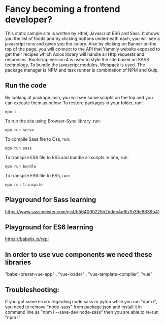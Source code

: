 # Fancy becoming a frontend developer?
This static sample site is written by Html, Javascript ES6 and Sass. 
It shows you the list of foods and by clicking bottons underneath each, you will see a javascript runs and gives you the calory. 
Also by clicking on Banner on the top of the page, you will connect to the API that Yammly website exposed to get their recipes which Axios library will handle all Http requests and responses. 
Bootstrap version 4 is used to style the site based on SASS technology. 
To bundle the javascript modules, Webpack is used.
The package manager is NPM and task runner is combination of NPM and Gulp. 

## Run the code
By looking at package.josn, you will see some scripts on the top and you can execute them as below. 
To restore packages in your folder, run:
```
npm i
```
To run the site using Browser-Sync library, run: 
```
npm run serve
```
To compile Sass file to Css, run:
```
npm run sass
```
To transpile ES6 file to ES5 and bundle all scripts in one, run:
```
npm run bundle
```
To transpile ES6 file to ES5, run:
```
npm run transpile
```
## Playground for Sass learning 
https://www.sassmeister.com/gist/b564090225b2bdee4d6b7b39e8639b41
## Playground for ES6 learning
https://babeljs.io/repl
  

   
## In order to use vue components we need these libraries 
"babel-preset-vue-app" ,
"vue-loader" ,
"vue-template-compiler",
"vue"

## Troubleshooting: 
If you got some errors regarding node sass or pyton while you run "npm i", you need to remove "node-sass" from package.json and install it in command line as "npm i --save-dev node-sass" then you are able to re-run "npm i"

   